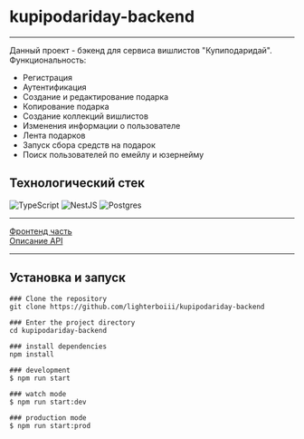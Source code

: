 # kupipodariday-backend
____
Данный проект - бэкенд для сервиса вишлистов "Купиподаридай". Функциональность:
- Регистрация
- Аутентификация
- Создание и редактирование подарка
- Копирование подарка
- Создание коллекций вишлистов
- Изменения информации о пользователе
- Лента подарков
- Запуск сбора средств на подарок
- Поиск пользователей по емейлу и юзернейму

## Технологический стек
![TypeScript](https://img.shields.io/badge/typescript-%23007ACC.svg?style=for-the-badge&logo=typescript&logoColor=white)
![NestJS](https://img.shields.io/badge/nestjs-%23E0234E.svg?style=for-the-badge&logo=nestjs&logoColor=white)
![Postgres](https://img.shields.io/badge/postgres-%23316192.svg?style=for-the-badge&logo=postgresql&logoColor=white)
____
[Фронтенд часть](https://github.com/yandex-praktikum/kupipodariday-frontend) <br>
[Описание API](https://app.swaggerhub.com/apis/zlocate/KupiPodariDay/1.0.0)
____
## Установка и запуск
```
### Clone the repository
git clone https://github.com/lighterboiii/kupipodariday-backend

### Enter the project directory
cd kupipodariday-backend

### install dependencies
npm install

### development
$ npm run start

### watch mode
$ npm run start:dev

### production mode
$ npm run start:prod
```
